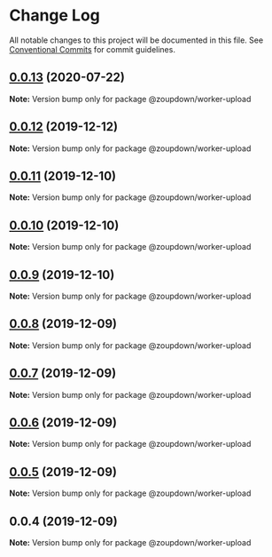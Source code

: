 # Change Log

All notable changes to this project will be documented in this file.
See [Conventional Commits](https://conventionalcommits.org) for commit guidelines.

## [0.0.13](https://github.com/zcorky/zodash/compare/v0.0.12...v0.0.13) (2020-07-22)

**Note:** Version bump only for package @zoupdown/worker-upload





## [0.0.12](https://github.com/zcorky/zodash/compare/v0.0.11...v0.0.12) (2019-12-12)

**Note:** Version bump only for package @zoupdown/worker-upload





## [0.0.11](https://github.com/zcorky/zodash/compare/v0.0.10...v0.0.11) (2019-12-10)

**Note:** Version bump only for package @zoupdown/worker-upload





## [0.0.10](https://github.com/zcorky/zodash/compare/v0.0.9...v0.0.10) (2019-12-10)

**Note:** Version bump only for package @zoupdown/worker-upload





## [0.0.9](https://github.com/zcorky/zodash/compare/v0.0.8...v0.0.9) (2019-12-10)

**Note:** Version bump only for package @zoupdown/worker-upload





## [0.0.8](https://github.com/zcorky/zodash/compare/v0.0.7...v0.0.8) (2019-12-09)

**Note:** Version bump only for package @zoupdown/worker-upload





## [0.0.7](https://github.com/zcorky/zodash/compare/v0.0.6...v0.0.7) (2019-12-09)

**Note:** Version bump only for package @zoupdown/worker-upload





## [0.0.6](https://github.com/zcorky/zodash/compare/v0.0.5...v0.0.6) (2019-12-09)

**Note:** Version bump only for package @zoupdown/worker-upload





## [0.0.5](https://github.com/zcorky/zodash/compare/v0.0.4...v0.0.5) (2019-12-09)

**Note:** Version bump only for package @zoupdown/worker-upload





## 0.0.4 (2019-12-09)

**Note:** Version bump only for package @zoupdown/worker-upload
